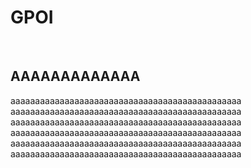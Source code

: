 <h1>GPOI</h1>
<br>
<h2>AAAAAAAAAAAAA</h2>
<p>aaaaaaaaaaaaaaaaaaaaaaaaaaaaaaaaaaaaaaaaaaaaaaa
  aaaaaaaaaaaaaaaaaaaaaaaaaaaaaaaaaaaaaaaaaaaaaaa
  aaaaaaaaaaaaaaaaaaaaaaaaaaaaaaaaaaaaaaaaaaaaaaa
  aaaaaaaaaaaaaaaaaaaaaaaaaaaaaaaaaaaaaaaaaaaaaaa
  aaaaaaaaaaaaaaaaaaaaaaaaaaaaaaaaaaaaaaaaaaaaaaa
  aaaaaaaaaaaaaaaaaaaaaaaaaaaaaaaaaaaaaaaaaaaaaaa
</p>
